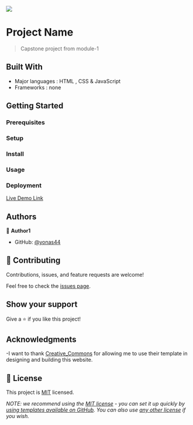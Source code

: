 ![](https://img.shields.io/badge/Microverse-blueviolet)

# Project Name

> Capstone project from module-1

## Built With

- Major languages : HTML , CSS & JavaScript
- Frameworks : none

## Getting Started

### Prerequisites

### Setup

### Install

### Usage

### Deployment

[Live Demo Link]()

## Authors

👤 **Author1**

- GitHub: [@yonas44](https://github.com/yonas44/Microverse_capstone-1)

## 🤝 Contributing

Contributions, issues, and feature requests are welcome!

Feel free to check the [issues page](../../issues/).

## Show your support

Give a ⭐️ if you like this project!

## Acknowledgments

-I want to thank [Creative_Commons](https://creativecommons.org/licenses/by-nc/4.0/) for allowing me to use their template in designing and building this website.

## 📝 License

This project is [MIT](./MIT.md) licensed.

_NOTE: we recommend using the [MIT license](https://choosealicense.com/licenses/mit/) - you can set it up quickly by [using templates available on GitHub](https://docs.github.com/en/communities/setting-up-your-project-for-healthy-contributions/adding-a-license-to-a-repository). You can also use [any other license](https://choosealicense.com/licenses/) if you wish._
